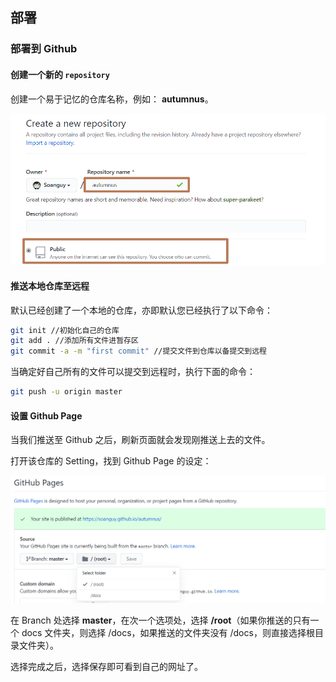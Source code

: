 ## 部署

### 部署到 Github

#### 创建一个新的 `repository`

创建一个易于记忆的仓库名称，例如： **autumnus**。

![image-20200915004341181](https://raw.githubusercontent.com/Soanguy/imgbak/master/img/docsify-deploy-p1.png)

#### 推送本地仓库至远程

默认已经创建了一个本地的仓库，亦即默认您已经执行了以下命令：

```bash
git init //初始化自己的仓库
git add . //添加所有文件进暂存区
git commit -a -m "first commit" //提交文件到仓库以备提交到远程
```

当确定好自己所有的文件可以提交到远程时，执行下面的命令：

```bash
git push -u origin master
```

#### 设置 Github Page

当我们推送至 Github 之后，刷新页面就会发现刚推送上去的文件。

打开该仓库的 Setting，找到 Github Page 的设定：

![image-20200915023432292](https://raw.githubusercontent.com/Soanguy/imgbak/master/img/docsify-deploy-p2.png)

在 Branch 处选择 **master**，在次一个选项处，选择 **/root**（如果你推送的只有一个 docs 文件夹，则选择 /docs，如果推送的文件夹没有 /docs，则直接选择根目录文件夹）。

选择完成之后，选择保存即可看到自己的网址了。